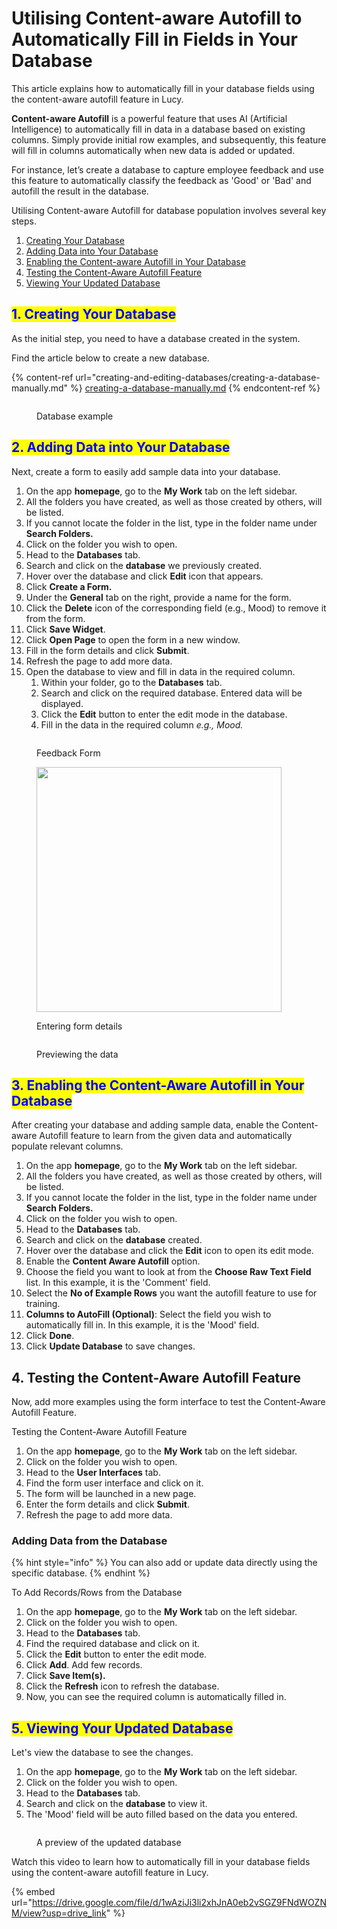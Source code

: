 # Utilising Content-aware Autofill to Automatically Fill in Fields in Your Database

This article explains how to automatically fill in your database fields using the content-aware autofill feature in Lucy.

**Content-aware Autofill** is a powerful feature that uses AI (Artificial Intelligence) to automatically fill in data in a database based on existing columns. Simply provide initial row examples, and subsequently, this feature will fill in columns automatically when new data is added or updated.

For instance, let’s create a database to capture employee feedback and use this feature to automatically classify the feedback as 'Good' or 'Bad' and autofill the result in the database.&#x20;

Utilising Content-aware Autofill for database population involves several key steps.

1. [Creating Your Database](utilising-content-aware-autofill-to-automatically-fill-in-fields-in-your-database.md#id-2.-adding-data-into-your-database)
2. [Adding Data into Your Database](utilising-content-aware-autofill-to-automatically-fill-in-fields-in-your-database.md#id-2.-adding-data-into-your-database)
3. [Enabling the Content-aware Autofill in Your Database](utilising-content-aware-autofill-to-automatically-fill-in-fields-in-your-database.md#id-3.-enabling-the-content-aware-autofill-in-your-database)
4. [Testing the Content-Aware Autofill Feature](utilising-content-aware-autofill-to-automatically-fill-in-fields-in-your-database.md#id-4.-testing-the-content-aware-autofill-feature)
5. [Viewing Your Updated Database](utilising-content-aware-autofill-to-automatically-fill-in-fields-in-your-database.md#viewing-your-updated-database)

## <mark style="color:blue;">1. Creating Your Database</mark>

As the initial step, you need to have a database created in the system.&#x20;

Find the article below to create a new database.

{% content-ref url="creating-and-editing-databases/creating-a-database-manually.md" %}
[creating-a-database-manually.md](creating-and-editing-databases/creating-a-database-manually.md)
{% endcontent-ref %}

<figure><img src="../../.gitbook/assets/Database example_1.png" alt=""><figcaption><p>Database example</p></figcaption></figure>

## <mark style="color:blue;">2. Adding Data into Your Database</mark>

Next, create a form to easily add sample data into your database.

1. On the app **homepage**, go to the **My Work** tab on the left sidebar.
2. All the folders you have created, as well as those created by others, will be listed.
3. If you cannot locate the folder in the list, type in the folder name under **Search Folders.**
4. Click on the folder you wish to open.
5. Head to the **Databases** tab.
6. Search and click on the **database** we previously created.
7. Hover over the database and click **Edit** icon that appears.
8. Click **Create a Form.**
9. Under the **General** tab on the right, provide a name for the form.
10. Click the **Delete** icon of the corresponding field (e.g., Mood) to remove it from the form.
11. Click **Save Widget**.
12. Click **Open Page** to open the form in a new window.
13. Fill in the form details and click **Submit**.
14. Refresh the page to add more data.
15. Open the database to view and fill in data in the required column.
    1. Within your folder, go to the **Databases** tab.
    2. Search and click on the required database. Entered data will be displayed.
    3. Click the **Edit** button to enter the edit mode in the database.
    4. Fill in the data in the required column _e.g., Mood._

<figure><img src="../../.gitbook/assets/Content-aware Autofill to Automatically Populate Your Database_S1.png" alt=""><figcaption><p>Feedback Form </p></figcaption></figure>

<figure><img src="../../.gitbook/assets/Content-aware Autofill to Automatically Populate Your Database_S2.png" alt="" width="392"><figcaption><p>Entering form details</p></figcaption></figure>

<figure><img src="../../.gitbook/assets/Content-aware Autofill to Automatically Populate Your Database_S3.png" alt=""><figcaption><p>Previewing the data</p></figcaption></figure>

## <mark style="color:blue;">3. Enabling the Content-Aware Autofill in Your Database</mark>

After creating your database and adding sample data, enable the Content-aware Autofill feature to learn from the given data and automatically populate relevant columns.

1. On the app **homepage**, go to the **My Work** tab on the left sidebar.
2. All the folders you have created, as well as those created by others, will be listed.
3. If you cannot locate the folder in the list, type in the folder name under **Search Folders.**
4. Click on the folder you wish to open.
5. Head to the **Databases** tab.
6. Search and click on the **database** created.
7. Hover over the database and click the **Edit** icon to open its edit mode.
8. Enable the **Content Aware Autofill** option.
9. Choose the field you want to look at from the **Choose Raw Text Field** list. In this example, it is the 'Comment' field.
10. Select the **No of Example Rows** you want the autofill feature to use for training.
11. **Columns to AutoFill (Optional)**: Select the field you wish to automatically fill in. In this example, it is the 'Mood' field.
12. Click **Done**.
13. Click **Update Database** to save changes.

## 4. Testing the Content-Aware Autofill Feature

Now, add more examples using the form interface to test the Content-Aware Autofill Feature.

Testing the Content-Aware Autofill Feature

1. On the app **homepage**, go to the **My Work** tab on the left sidebar.
2. Click on the folder you wish to open.
3. Head to the **User Interfaces** tab.
4. Find the form user interface and click on it.
5. The form will be launched in a new page.
6. Enter the form details and click **Submit**.
7. Refresh the page to add more data.

### Adding Data from the Database

{% hint style="info" %}
You can also add or update data directly using the specific database.
{% endhint %}

To Add Records/Rows from the Database

1. On the app **homepage**, go to the **My Work** tab on the left sidebar.
2. Click on the folder you wish to open.
3. Head to the **Databases** tab.
4. Find the required database and click on it.
5. Click the **Edit** button to enter the edit mode.
6. Click **Add**. Add few records.
7. Click **Save Item(s).**
8. Click the **Refresh** icon to refresh the database.
9. Now, you can see the required column is automatically filled in.

## <mark style="color:blue;">5. Viewing Your Updated Database</mark>

Let's view the database to see the changes.

1. On the app **homepage**, go to the **My Work** tab on the left sidebar.
2. Click on the folder you wish to open.
3. Head to the **Databases** tab.
4. Search and click on the **database** to view it.
5. The 'Mood' field will be auto filled based on the data you entered.

<figure><img src="../../.gitbook/assets/Content-aware Autofill to Automatically Populate Your Database_S4.png" alt=""><figcaption><p>A preview of the updated database</p></figcaption></figure>

Watch this video to learn how to automatically fill in your database fields using the content-aware autofill feature in Lucy.

{% embed url="https://drive.google.com/file/d/1wAziJi3li2xhJnA0eb2vSGZ9FNdWOZNM/view?usp=drive_link" %}
